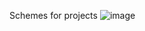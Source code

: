 Schemes for projects
![image](https://github.com/user-attachments/assets/3f61f5a0-5480-4e93-857e-9cb8fae2bf18)
